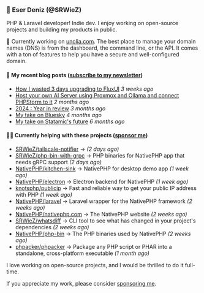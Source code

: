 
### 👋 Eser Deniz (@SRWieZ)

PHP & Laravel developer! Indie dev. I enjoy working on open-source projects and building my products in public.

🚀 Currently working on [unolia.com](https://unolia.com/?utm_source=github&utm_medium=readme&utm_campaign=readme-srwiez). The best place to manage your domain names (DNS) is from the dashboard, the command line, or the API. It comes with a ton of features to help you have a secure and well-configured domain.

#### 📝 My recent blog posts ([subscribe to my newsletter](https://srwiez.com/?utm_source=github&utm_medium=readme&utm_campaign=readme-srwiez))

- [How I wasted 3 days upgrading to FluxUI](https://srwiez.com/posts/how-i-wasted-3-days-upgrading-to-fluxui?utm_source=github&utm_medium=readme&utm_campaign=readme-srwiez) _3 weeks ago_
- [Host your own AI Server using Proxmox and Ollama and connect PHPStorm to it](https://srwiez.com/posts/host-your-own-ai-server-using-proxmox-and-ollama-and-connect-phpstorm-to-it?utm_source=github&utm_medium=readme&utm_campaign=readme-srwiez) _2 months ago_
- [2024 : Year in review](https://srwiez.com/posts/2024-year-in-review?utm_source=github&utm_medium=readme&utm_campaign=readme-srwiez) _3 months ago_
- [My take on Bluesky](https://srwiez.com/posts/my-take-on-bluesky?utm_source=github&utm_medium=readme&utm_campaign=readme-srwiez) _4 months ago_
- [My take on Statamic&#39;s future](https://srwiez.com/posts/my-take-on-statamic-future?utm_source=github&utm_medium=readme&utm_campaign=readme-srwiez) _6 months ago_

#### 👨‍🔧 Currently helping with these projects ([sponsor me](https://github.com/sponsors/SRWieZ))

- [SRWieZ/tailscale-notifier](https://github.com/SRWieZ/tailscale-notifier) →  _(2 days ago)_
- [SRWieZ/php-bin-with-grpc](https://github.com/SRWieZ/php-bin-with-grpc) → PHP binaries for NativePHP app that needs gRPC support _(2 days ago)_
- [NativePHP/kitchen-sink](https://github.com/NativePHP/kitchen-sink) → NativePHP for desktop demo app _(1 week ago)_
- [NativePHP/electron](https://github.com/NativePHP/electron) → Electron backend for NativePHP _(1 week ago)_
- [knotsphp/publicip](https://github.com/knotsphp/publicip) → Fast and reliable way to get your public IP address with PHP _(1 week ago)_
- [NativePHP/laravel](https://github.com/NativePHP/laravel) → Laravel wrapper for the NativePHP framework _(2 weeks ago)_
- [NativePHP/nativephp.com](https://github.com/NativePHP/nativephp.com) → The NativePHP website _(2 weeks ago)_
- [SRWieZ/whatsdiff](https://github.com/SRWieZ/whatsdiff) → CLI tool to see what has changed in your project&#39;s dependencies _(2 weeks ago)_
- [NativePHP/php-bin](https://github.com/NativePHP/php-bin) → The PHP binaries used by NativePHP _(2 weeks ago)_
- [phpacker/phpacker](https://github.com/phpacker/phpacker) → Package any PHP script or PHAR into a standalone, cross-platform executable _(1 month ago)_

I love working on open-source projects, and I would be thrilled to do it full-time.

If you appreciate my work, please consider [sponsoring me](https://github.com/sponsors/SRWieZ).
